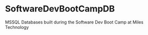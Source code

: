# SoftwareDevBootCampDB
MSSQL Databases built during the Software Dev Boot Camp at Miles Technology
